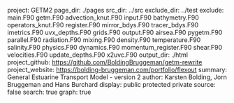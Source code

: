 project: GETM2
page_dir: ./pages
src_dir: ../src
exclude_dir: ../test
exclude: main.F90
         getm.F90
         advection_knut.F90
         input.F90
         bathymetry.F90
         operators_knut.F90
         register.F90
         mirror_bdys.F90
         tracer_bdys.F90
         imetrics.F90
         uvx_depths.F90
         grids.F90
         output.F90
         airsea.F90
         pygetm.F90
         parallel.F90
         radiation.F90
         mixing.F90
         density.F90
         temperature.F90
         salinity.F90
         physics.F90
         dynamics.F90
         momentum_register.F90
         shear.F90
         velocities.F90
         update_depths.F90
         x2uvc.F90
output_dir: ./html
project_github: https://github.com/BoldingBruggeman/getm-rewrite
project_website: https://bolding-bruggeman.com/portfolio/flexout
summary: General Estuarine Transport Model - version 2
author: Karsten Bolding, Jorn Bruggeman and Hans Burchard
display: public
         protected
         private
source: false
search: true
graph: true

